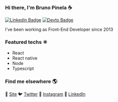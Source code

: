 ### Hi there, I'm Bruno Pinela ☕

[![Linkedin Badge](https://img.shields.io/badge/LinkedIn-0077B5?style=for-the-badge&logo=linkedin&logoColor=white)](https://www.linkedin.com/in/bruno-pinela) 
[![Devto Badge](https://img.shields.io/badge/dev.to-0A0A0A?style=for-the-badge&logo=devdotto&logoColor=white)](https://dev.to/bpinela)

I've been working as Front-End Developer since 2013

### Featured techs ⚛️

- React
- React native
- Node
- Typescript

### Find me elsewhere 🌎

🚀 [Site](https://bpinela.github.io/)
🐦 [Twitter](https://x.com/pinelabm)
📸 [Instagram](https://www.instagram.com/pinelabm/)
💼 [LinkedIn](https://www.linkedin.com/in/bruno-pinela)
